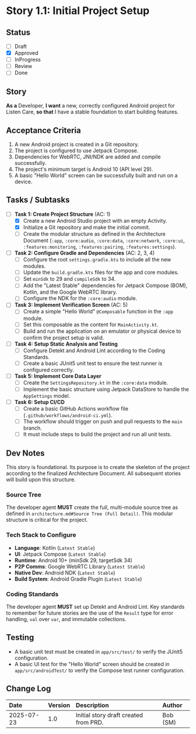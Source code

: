 # Story 1.1: Initial Project Setup

## Status

- [ ] Draft
- [x] Approved
- [ ] InProgress
- [ ] Review
- [ ] Done

## Story

**As a** Developer,
**I want** a new, correctly configured Android project for Listen Care,
**so that** I have a stable foundation to start building features.

## Acceptance Criteria

1.  A new Android project is created in a Git repository.
2.  The project is configured to use Jetpack Compose.
3.  Dependencies for WebRTC, JNI/NDK are added and compile successfully.
4.  The project's minimum target is Android 10 (API level 29).
5.  A basic "Hello World" screen can be successfully built and run on a device.

## Tasks / Subtasks

- [ ] **Task 1: Create Project Structure** (AC: 1)
  - [x] Create a new Android Studio project with an empty Activity.
  - [x] Initialize a Git repository and make the initial commit.
  - [ ] Create the modular structure as defined in the Architecture Document (`:app`, `:core:audio`, `:core:data`, `:core:network`, `:core:ui`, `:features:monitoring`, `:features:pairing`, `:features:settings`).
- [ ] **Task 2: Configure Gradle and Dependencies** (AC: 2, 3, 4)
  - [ ] Configure the root `settings.gradle.kts` to include all the new modules.
  - [ ] Update the `build.gradle.kts` files for the app and core modules.
  - [ ] Set `minSdk` to 29 and `compileSdk` to 34.
  - [ ] Add the "Latest Stable" dependencies for Jetpack Compose (BOM), Kotlin, and the Google WebRTC library.
  - [ ] Configure the NDK for the `:core:audio` module.
- [ ] **Task 3: Implement Verification Screen** (AC: 5)
  - [ ] Create a simple "Hello World" `@Composable` function in the `:app` module.
  - [ ] Set this composable as the content for `MainActivity.kt`.
  - [ ] Build and run the application on an emulator or physical device to confirm the project setup is valid.
- [ ] **Task 4: Setup Static Analysis and Testing**
  - [ ] Configure Detekt and Android Lint according to the Coding Standards.
  - [ ] Create a basic JUnit5 unit test to ensure the test runner is configured correctly.
- [ ] **Task 5: Implement Core Data Layer**
  - [ ] Create the `SettingsRepository.kt` in the `:core:data` module.
  - [ ] Implement the basic structure using Jetpack DataStore to handle the `AppSettings` model.
- [ ] **Task 6: Setup CI/CD**
  - [ ] Create a basic GitHub Actions workflow file (`.github/workflows/android-ci.yml`).
  - [ ] The workflow should trigger on push and pull requests to the `main` branch.
  - [ ] It must include steps to build the project and run all unit tests.

## Dev Notes

This story is foundational. Its purpose is to create the skeleton of the project according to the finalized Architecture Document. All subsequent stories will build upon this structure.

### Source Tree

The developer agent **MUST** create the full, multi-module source tree as defined in `architecture.md#Source Tree (Full Detail)`. This modular structure is critical for the project.

### Tech Stack to Configure

- **Language**: Kotlin (`Latest Stable`)
- **UI**: Jetpack Compose (`Latest Stable`)
- **Runtime**: Android 10+ (minSdk 29, targetSdk 34)
- **P2P Comms**: Google WebRTC Library (`Latest Stable`)
- **Native Dev**: Android NDK (`Latest Stable`)
- **Build System**: Android Gradle Plugin (`Latest Stable`)

### Coding Standards

The developer agent **MUST** set up Detekt and Android Lint. Key standards to remember for future stories are the use of the `Result` type for error handling, `val` over `var`, and immutable collections.

## Testing

- A basic unit test must be created in `app/src/test/` to verify the JUnit5 configuration.
- A basic UI test for the "Hello World" screen should be created in `app/src/androidTest/` to verify the Compose test runner configuration.

## Change Log

| Date       | Version | Description                           | Author   |
| :--------- | :------ | :------------------------------------ | :------- |
| 2025-07-23 | 1.0     | Initial story draft created from PRD. | Bob (SM) |
